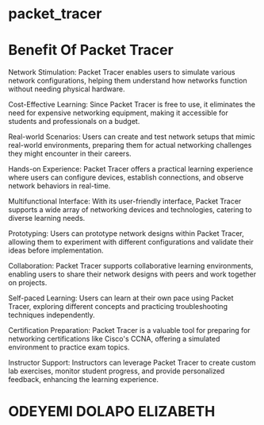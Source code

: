 # packet_tracer

# Benefit Of Packet Tracer

Network Stimulation: Packet Tracer enables users to simulate various network configurations, helping them understand how networks function without needing physical hardware.


Cost-Effective Learning: Since Packet Tracer is free to use, it eliminates the need for expensive networking equipment, making it accessible for students and professionals on a budget.


Real-world Scenarios: Users can create and test network setups that mimic real-world environments, preparing them for actual networking challenges they might encounter in their careers.


Hands-on Experience: Packet Tracer offers a practical learning experience where users can configure devices, establish connections, and observe network behaviors in real-time.


Multifunctional Interface: With its user-friendly interface, Packet Tracer supports a wide array of networking devices and technologies, catering to diverse learning needs.


Prototyping: Users can prototype network designs within Packet Tracer, allowing them to experiment with different configurations and validate their ideas before implementation.


Collaboration: Packet Tracer supports collaborative learning environments, enabling users to share their network designs with peers and work together on projects.


Self-paced Learning: Users can learn at their own pace using Packet Tracer, exploring different concepts and practicing troubleshooting techniques independently.


Certification Preparation: Packet Tracer is a valuable tool for preparing for networking certifications like Cisco's CCNA, offering a simulated environment to practice exam topics.


Instructor Support: Instructors can leverage Packet Tracer to create custom lab exercises, monitor student progress, and provide personalized feedback, enhancing the learning experience.









# ODEYEMI DOLAPO ELIZABETH

